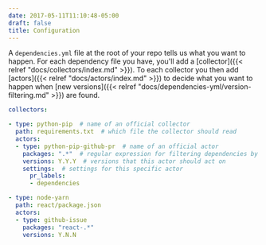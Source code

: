 ```yaml
---
date: 2017-05-11T11:10:48-05:00
draft: false
title: Configuration
---
```


A `dependencies.yml` file at the root of your repo tells us what you want
to happen. For each dependency file you have, you'll add a [collector]({{< relref
"docs/collectors/index.md" >}}). To each collector you then add [actors]({{< relref
"docs/actors/index.md" >}}) to decide what you want to happen when
[new versions]({{< relref "docs/dependencies-yml/version-filtering.md" >}})
are found.

```yaml
collectors:

- type: python-pip  # name of an official collector
  path: requirements.txt  # which file the collector should read
  actors:
  - type: python-pip-github-pr  # name of an official actor
    packages: ".*"  # regular expression for filtering dependencies by name
    versions: Y.Y.Y  # versions that this actor should act on
    settings:  # settings for this specific actor
      pr_labels:
      - dependencies

- type: node-yarn
  path: react/package.json
  actors:
  - type: github-issue
    packages: "react-.*"
    versions: Y.N.N

```
